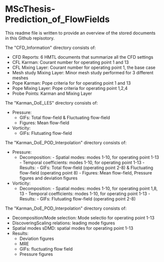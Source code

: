 # MScThesis-Prediction_of_FlowFields
This readme file is written to provide an overview of the stored documents in this Github repisotory.

The "CFD_Information" directory consists of:
- CFD Reports:                6 HMTL documents that summarize all the CFD settings
- CFL Karman:                 Courant number for operating point 1 and 13
- CFL Mixing Layer:           Courant number for operating point 1, the base case
- Mesh study Mixing Layer:    Minor mesh study performed for 3 different meshes
- Pope Karman:                Pope criteria for for operating point 1 and 13
- Pope Mixing Layer:          Pope criteria for operating point 1,2,4
- Probe Points:               Karman and Mixing Layer

The "Karman_DoE_LES" directory consists of:
- Pressure: 
    - GIFs:                  Total flow-field & Fluctuating flow-field 
    - Figures:               Mean flow-field
- Vorticity:
    - GIFs:                  Flutuating flow-field 
    
The "Karman_DoE_POD_Interpolation" directory consists of:
- Pressure: 
    - Decomposition: 
            - Spatial modes:         modes 1-10, for operating point 1-13
            - Temporal coefficients: modes 1-10, for operating point 1-13
    -Results:
            - GIFs:                  Total flow-field (operating point 2-8) & Fluctuating flow-field (operating point 8)
            - Figures:               Mean flow-field, Pressure figures and deviation figures
- Vorticity:
     - Decomposition: 
             - Spatial modes:         modes 1-10, for operating point 1,8, 13
             - Temporal coefficients: modes 1-10, for operating point 1-13
     -Results:
             - GIFs:                  Flutuating flow-field (operating point 2-8)
          
The "Karman_DoE_POD_Interpolation" directory consists of:
- Decomposition/Mode selection: Mode selectio for operating point 1-13
- DiscoveringScaling relations: leading mode figures
- Spatial modes sDMD: spatial modes for operating point 1-13
- Results:
    - Deviation figures
    - MRE
    - GIFs: fluctuating flow field
    - Pressure figures

